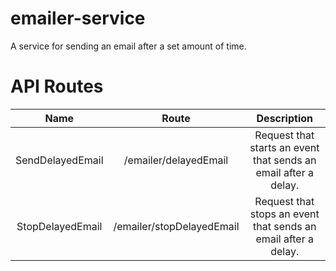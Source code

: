 # emailer-service
A service for sending an email after a set amount of time.

# API Routes
Name | Route | Description
| :---: | :---: | :---:
SendDelayedEmail | /emailer/delayedEmail | Request that starts an event that sends an email after a delay.
StopDelayedEmail  | /emailer/stopDelayedEmail | Request that stops an event that sends an email after a delay.
